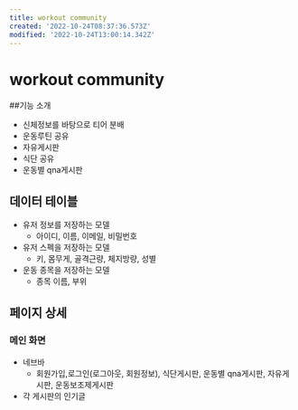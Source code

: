 ```yaml
---
title: workout community
created: '2022-10-24T08:37:36.573Z'
modified: '2022-10-24T13:00:14.342Z'
---
```


# workout community

##기능 소개
- 신체정보를 바탕으로 티어 분배
- 운동루틴 공유
- 자유게시판
- 식단 공유
- 운동별 qna게시판

## 데이터 테이블
- 유저 정보를 저장하는 모델
  - 아이디, 이름, 이메일, 비밀번호
- 유저 스펙을 저장하는 모델
  - 키, 몸무게, 골격근량, 체지방량, 성별
- 운동 종목을 저장하는 모델
  - 종목 이름, 부위

## 페이지 상세

### 메인 화면
- 네브바
  -  회원가입,로그인(로그아웃, 회원정보), 식단게시판, 운동별 qna게시판, 자유게시판, 운동보조제게시판
- 각 게시판의 인기글 

